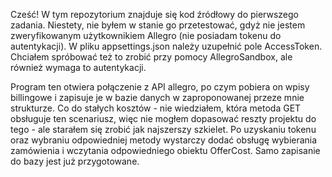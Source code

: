 Cześć! W tym repozytorium znajduje się kod źródłowy do pierwszego zadania. Niestety, nie byłem w stanie go przetestować, gdyż nie jestem zweryfikowanym użytkownikiem Allegro (nie posiadam tokenu do autentykacji). W pliku appsettings.json należy uzupełnić pole AccessToken. Chciałem spróbować też to zrobić przy pomocy AllegroSandbox, ale również wymaga to autentykacji.

Program ten otwiera połączenie z API allegro, po czym pobiera on wpisy billingowe i zapisuje je w bazie danych w zaproponowanej przeze mnie strukturze. Co do stałych kosztów - nie wiedziałem, która metoda GET obsługuje ten scenariusz, więc nie mogłem dopasować reszty projektu do tego - ale starałem się zrobić jak najszerszy szkielet. Po uzyskaniu tokenu oraz 
wybraniu odpowiedniej metody wystarczy dodać obsługę wybierania zamówienia i wczytania odpowiedniego obiektu OfferCost. Samo zapisanie do bazy jest już przygotowane. 
